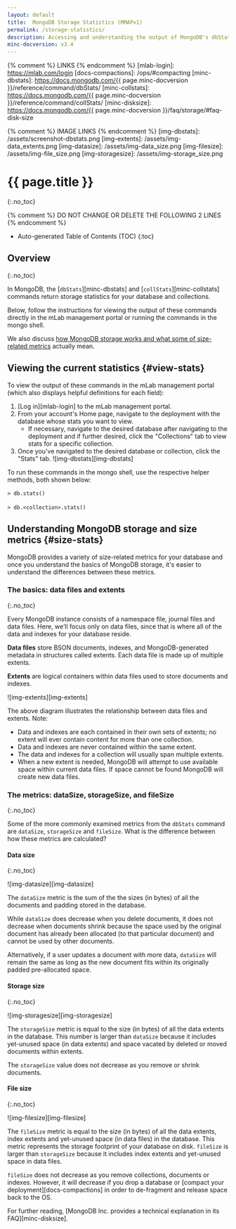 ```yaml
---
layout: default
title:  MongoDB Storage Statistics (MMAPv1)
permalink: /storage-statistics/
description: Accessing and understanding the output of MongoDB's dbStats and collStats commands for your mLab database and collections running with MMAPv1
minc-docversion: v3.4
---
```


{% comment %} LINKS {% endcomment %}
[mlab-login]:          https://mlab.com/login
[docs-compactions]:    /ops/#compacting
[minc-dbstats]:        https://docs.mongodb.com/{{ page.minc-docversion }}/reference/command/dbStats/
[minc-collstats]:      https://docs.mongodb.com/{{ page.minc-docversion }}/reference/command/collStats/
[minc-disksize]:       https://docs.mongodb.com/{{ page.minc-docversion }}/faq/storage/#faq-disk-size

{% comment %} IMAGE LINKS {% endcomment %} 
[img-dbstats]:       /assets/screenshot-dbstats.png
[img-extents]:       /assets/img-data_extents.png
[img-datasize]:      /assets/img-data_size.png
[img-filesize]:      /assets/img-file_size.png
[img-storagesize]:   /assets/img-storage_size.png


# {{ page.title }}
{:.no_toc}

{% comment %} DO NOT CHANGE OR DELETE THE FOLLOWING 2 LINES {% endcomment %}
* Auto-generated Table of Contents (TOC)
{:toc}

## Overview 
{:.no_toc}

In MongoDB, the [`dbStats`][minc-dbstats] and [`collStats`][minc-collstats] commands return storage statistics for your database and collections. 

Below, follow the instructions for viewing the output of these commands directly in the mLab management portal or running the commands in the mongo shell. 

We also discuss [how MongoDB storage works and what some of size-related metrics](#size-stats) actually mean.

## Viewing the current statistics {#view-stats}

To view the output of these commands in the mLab management portal (which also displays helpful definitions for each field):

1. [Log in][mlab-login] to the mLab management portal. 
1. From your account's Home page, navigate to the deployment with the database whose stats you want to view.
   - If necessary, navigate to the desired database after navigating to the deployment and if further desired, click the "Collections" tab to view stats for a specific collection.
1. Once you've navigated to the desired database or collection, click the "Stats" tab. 
![img-dbstats][img-dbstats]

To run these commands in the mongo shell, use the respective helper methods, both shown below:

    > db.stats()
    
    > db.<collection>.stats()

## Understanding MongoDB storage and size metrics {#size-stats}

MongoDB provides a variety of size-related metrics for your database and once you understand the basics of MongoDB storage, it's easier to understand the differences between these metrics.

### The basics: data files and extents 
{:.no_toc}

Every MongoDB instance consists of a namespace file,  journal files and data files. Here, we’ll focus only on data files, since that is where all of the data and indexes for your database reside.

__Data files__ store BSON documents, indexes, and MongoDB-generated metadata in structures called extents. Each data file is made up of multiple extents.

__Extents__ are logical containers within data files used to store documents and indexes.

![img-extents][img-extents]

The above diagram illustrates the relationship between data files and extents. Note:

- Data and indexes are each contained in their own sets of extents; no extent will ever contain content for more than one collection.
- Data and indexes are never contained within the same extent.
- The data and indexes for a collection will usually span multiple extents.
- When a new extent is needed, MongoDB will attempt to use available space within current data files. If space cannot be found MongoDB will create new data files.


### The metrics: dataSize, storageSize, and fileSize 
{:.no_toc}

Some of the more commonly examined metrics from the `dbStats` command are `dataSize`, `storageSize` and `fileSize`. What is the difference between how these metrics are calculated?

#### Data size  
{:.no_toc}

![img-datasize][img-datasize]

The `dataSize` metric is the sum of the the sizes (in bytes) of all the documents and padding stored in the database.

While `dataSize` does decrease when you delete documents, it does not decrease when documents shrink because the space used by the original document has already been allocated (to that particular document) and cannot be used by other documents.

Alternatively, if a user updates a document with more data, `dataSize` will remain the same as long as the new document fits within its originally padded pre-allocated space.

#### Storage size  
{:.no_toc}

![img-storagesize][img-storagesize]

The `storageSize` metric is equal to the size (in bytes) of all the data extents in the database. This number is larger than `dataSize` because it includes yet-unused space (in data extents) and space vacated by deleted or moved documents within extents.

The `storageSize` value does not decrease as you remove or shrink documents.

#### File size  
{:.no_toc}

![img-filesize][img-filesize]

The `fileSize` metric is equal to the size (in bytes) of all the data extents, index extents and yet-unused space (in data files) in the database. This metric represents the storage footprint of your database on disk. `fileSize` is larger than `storageSize` because it includes index extents and yet-unused space in data files.

`fileSize` does not decrease as you remove collections, documents or indexes. However, it will decrease if you drop a database or [compact your deployment][docs-compactions] in order to de-fragment and release space back to the OS.

For further reading, [MongoDB Inc. provides a technical explanation in its FAQ][minc-disksize].

